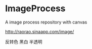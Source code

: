 # ImageProcess
A image process repository with canvas

http://raorao.sinaapp.com/image/

反转色
黑白
半透明



